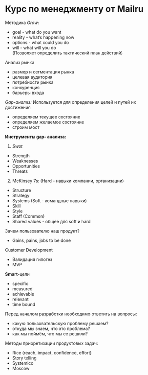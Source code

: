 # Курс по менеджменту от Mailru

Методика *Grow*:
 - goal - what do you want  
 - reality - what’s happening now  
 - options - what could you do  
 - will - what will you do  
(Позволяет определить тактический план действий)  

Анализ рынка
 - размер и сегментация рынка
 - целевая аудитория
 - потребности рынка
 - конкуренция
 - барьеры входа

*Gap-анализ:*
Используется для определения целей и путей их достижения
 - определяем текущее состояние
 - определяем желаемое состояние
 - строим мост

**Инструменты gap- анализа:** 
1. *Swot*
- Strength
- Weaknesses
- Opportunities 
- Threats 

2. McKinsey 7s:
(Hard - навыки компании, организации)
- Structure
- Strategy
- Systems
(Soft - командные навыки)
- Skill
- Style
- Staff
(Common)
- Shared values - общее для soft и hard

Зачем пользователю наш продукт?
 * Gains, pains, jobs to be done

Customer Development
- Валидация гипотез
- MVP

**Smart**-цели
 - specific
 - measured
 - achievable
 - relevant
 - time bound

Перед началом разработки необходимо ответить на вопросы: 
 - какую пользовательскую проблему решаем?
 - откуда мы знаем, что это проблема?
 - как мы поймём, что мы ее решили?

Методы приоретизации продуктовых задач:
 - Rice (reach, impact, confidence, effort)
 - Story telling
 - Systemico
 - Moscow
